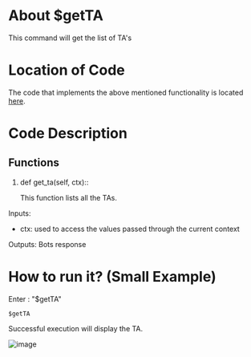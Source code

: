 # About $getTA
This command will get the list of TA's

# Location of Code
The code that implements the above mentioned functionality is located [here](../../cogs/ta.py).

# Code Description
## Functions

1. def get_ta(self, ctx)::
   
   This function lists all the TAs.

Inputs:

 - ctx: used to access the values passed through the current context

Outputs: Bots response
   
# How to run it? (Small Example)
Enter : "$getTA"
```
$getTA
```
Successful execution will display the TA.

![image](https://user-images.githubusercontent.com/19858170/144727146-4166f5e6-7e19-4fb9-93cf-2c79620f0a34.png)
